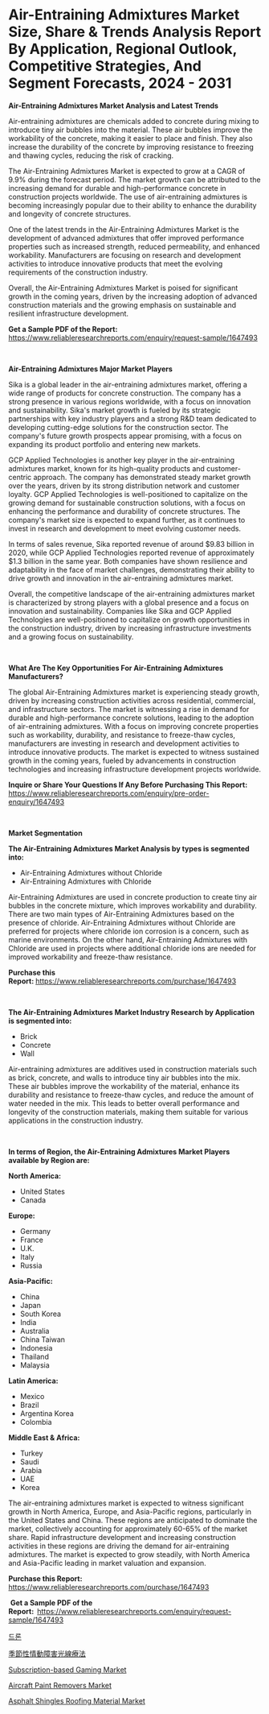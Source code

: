 <p><h1>Air-Entraining Admixtures Market Size, Share & Trends Analysis Report By Application, Regional Outlook, Competitive Strategies, And Segment Forecasts, 2024 - 2031</h1></p><p><strong>Air-Entraining Admixtures Market Analysis and Latest Trends</strong></p>
<p><p>Air-entraining admixtures are chemicals added to concrete during mixing to introduce tiny air bubbles into the material. These air bubbles improve the workability of the concrete, making it easier to place and finish. They also increase the durability of the concrete by improving resistance to freezing and thawing cycles, reducing the risk of cracking.</p><p>The Air-Entraining Admixtures Market is expected to grow at a CAGR of 9.9% during the forecast period. The market growth can be attributed to the increasing demand for durable and high-performance concrete in construction projects worldwide. The use of air-entraining admixtures is becoming increasingly popular due to their ability to enhance the durability and longevity of concrete structures.</p><p>One of the latest trends in the Air-Entraining Admixtures Market is the development of advanced admixtures that offer improved performance properties such as increased strength, reduced permeability, and enhanced workability. Manufacturers are focusing on research and development activities to introduce innovative products that meet the evolving requirements of the construction industry.</p><p>Overall, the Air-Entraining Admixtures Market is poised for significant growth in the coming years, driven by the increasing adoption of advanced construction materials and the growing emphasis on sustainable and resilient infrastructure development.</p></p>
<p><strong>Get a Sample PDF of the Report:&nbsp;</strong> <a href="https://www.reliableresearchreports.com/enquiry/request-sample/1647493">https://www.reliableresearchreports.com/enquiry/request-sample/1647493</a></p>
<p>&nbsp;</p>
<p><strong>Air-Entraining Admixtures Major Market Players</strong></p>
<p><p>Sika is a global leader in the air-entraining admixtures market, offering a wide range of products for concrete construction. The company has a strong presence in various regions worldwide, with a focus on innovation and sustainability. Sika's market growth is fueled by its strategic partnerships with key industry players and a strong R&D team dedicated to developing cutting-edge solutions for the construction sector. The company's future growth prospects appear promising, with a focus on expanding its product portfolio and entering new markets.</p><p>GCP Applied Technologies is another key player in the air-entraining admixtures market, known for its high-quality products and customer-centric approach. The company has demonstrated steady market growth over the years, driven by its strong distribution network and customer loyalty. GCP Applied Technologies is well-positioned to capitalize on the growing demand for sustainable construction solutions, with a focus on enhancing the performance and durability of concrete structures. The company's market size is expected to expand further, as it continues to invest in research and development to meet evolving customer needs.</p><p>In terms of sales revenue, Sika reported revenue of around $9.83 billion in 2020, while GCP Applied Technologies reported revenue of approximately $1.3 billion in the same year. Both companies have shown resilience and adaptability in the face of market challenges, demonstrating their ability to drive growth and innovation in the air-entraining admixtures market.</p><p>Overall, the competitive landscape of the air-entraining admixtures market is characterized by strong players with a global presence and a focus on innovation and sustainability. Companies like Sika and GCP Applied Technologies are well-positioned to capitalize on growth opportunities in the construction industry, driven by increasing infrastructure investments and a growing focus on sustainability.</p></p>
<p>&nbsp;</p>
<p><strong>What Are The Key Opportunities For Air-Entraining Admixtures Manufacturers?</strong></p>
<p><p>The global Air-Entraining Admixtures market is experiencing steady growth, driven by increasing construction activities across residential, commercial, and infrastructure sectors. The market is witnessing a rise in demand for durable and high-performance concrete solutions, leading to the adoption of air-entraining admixtures. With a focus on improving concrete properties such as workability, durability, and resistance to freeze-thaw cycles, manufacturers are investing in research and development activities to introduce innovative products. The market is expected to witness sustained growth in the coming years, fueled by advancements in construction technologies and increasing infrastructure development projects worldwide.</p></p>
<p><strong>Inquire or Share Your Questions If Any Before Purchasing This Report:</strong> <a href="https://www.reliableresearchreports.com/enquiry/pre-order-enquiry/1647493">https://www.reliableresearchreports.com/enquiry/pre-order-enquiry/1647493</a></p>
<p>&nbsp;</p>
<p><strong>Market Segmentation</strong></p>
<p><strong>The Air-Entraining Admixtures Market Analysis by types is segmented into:</strong></p>
<p><ul><li>Air-Entraining Admixtures without Chloride</li><li>Air-Entraining Admixtures with Chloride</li></ul></p>
<p><p>Air-Entraining Admixtures are used in concrete production to create tiny air bubbles in the concrete mixture, which improves workability and durability. There are two main types of Air-Entraining Admixtures based on the presence of chloride. Air-Entraining Admixtures without Chloride are preferred for projects where chloride ion corrosion is a concern, such as marine environments. On the other hand, Air-Entraining Admixtures with Chloride are used in projects where additional chloride ions are needed for improved workability and freeze-thaw resistance.</p></p>
<p><strong>Purchase this Report:&nbsp;</strong><a href="https://www.reliableresearchreports.com/purchase/1647493">https://www.reliableresearchreports.com/purchase/1647493</a></p>
<p>&nbsp;</p>
<p><strong>The Air-Entraining Admixtures Market Industry Research by Application is segmented into:</strong></p>
<p><ul><li>Brick</li><li>Concrete</li><li>Wall</li></ul></p>
<p><p>Air-entraining admixtures are additives used in construction materials such as brick, concrete, and walls to introduce tiny air bubbles into the mix. These air bubbles improve the workability of the material, enhance its durability and resistance to freeze-thaw cycles, and reduce the amount of water needed in the mix. This leads to better overall performance and longevity of the construction materials, making them suitable for various applications in the construction industry.</p></p>
<p>&nbsp;</p>
<p><strong>In terms of Region, the Air-Entraining Admixtures Market Players available by Region are:</strong></p>
<p>
    <p> <strong> North America: </strong>
        <ul>
            <li>United States</li>
            <li>Canada</li>
        </ul>
        </p> 
    <p> <strong> Europe: </strong>
        <ul>
            <li>Germany</li>
            <li>France</li>
            <li>U.K.</li>
            <li>Italy</li>
            <li>Russia</li>
        </ul>
        </p> 
    <p> <strong> Asia-Pacific: </strong>
        <ul>
            <li>China</li>
            <li>Japan</li>
            <li>South Korea</li>
            <li>India</li>
            <li>Australia</li>
            <li>China Taiwan</li>
            <li>Indonesia</li>
            <li>Thailand</li>
            <li>Malaysia</li>
        </ul>
        </p> 
    <p> <strong> Latin America: </strong>
        <ul>
            <li>Mexico</li>
            <li>Brazil</li>
            <li>Argentina Korea</li>
            <li>Colombia</li>
        </ul>
        </p> 
    <p> <strong> Middle East & Africa: </strong>
        <ul>
            <li>Turkey</li>
            <li>Saudi</li>
            <li>Arabia</li>
            <li>UAE</li>
            <li>Korea</li>
        </ul>
    </p>
    </p>
<p><p>The air-entraining admixtures market is expected to witness significant growth in North America, Europe, and Asia-Pacific regions, particularly in the United States and China. These regions are anticipated to dominate the market, collectively accounting for approximately 60-65% of the market share. Rapid infrastructure development and increasing construction activities in these regions are driving the demand for air-entraining admixtures. The market is expected to grow steadily, with North America and Asia-Pacific leading in market valuation and expansion.</p></p>
<p><strong>Purchase this Report: </strong><a href="https://www.reliableresearchreports.com/purchase/1647493">https://www.reliableresearchreports.com/purchase/1647493</a></p>
<p>&nbsp;<strong>Get a Sample PDF of the Report:&nbsp;&nbsp;</strong><a href="https://www.reliableresearchreports.com/enquiry/request-sample/1647493">https://www.reliableresearchreports.com/enquiry/request-sample/1647493</a></p>
<p><strong></strong></p>
<p><p><a href="https://medium.com/@glendatilghmankmgz0rbhwpy/%EB%93%9C%EB%A1%A0-%EC%8B%9C%EC%9E%A5-%EB%B6%84%EC%84%9D-%EA%B8%80%EB%A1%9C%EB%B2%8C-%EC%82%B0%EC%97%85-%EC%A0%84%EB%A7%9D%EA%B3%BC-%EC%98%88%EC%B8%A1-2024%EB%85%84%EB%B6%80%ED%84%B0-2031%EB%85%84%EA%B9%8C%EC%A7%80-39631d492d04">드론</a></p><p><a href="https://medium.com/@zaneriver645/%E5%AD%A3%E7%AF%80%E6%80%A7%E6%83%85%E5%8B%95%E9%9A%9C%E5%AE%B3%E5%85%89%E7%99%82%E6%B3%95%E5%B8%82%E5%A0%B4%E3%83%AC%E3%83%9D%E3%83%BC%E3%83%88%E3%81%AF-%E3%81%93%E3%81%AE%E5%B8%82%E5%A0%B4%E3%81%AE%E6%9C%80%E6%96%B0%E3%81%AE%E3%83%88%E3%83%AC%E3%83%B3%E3%83%89%E3%81%A8%E6%88%90%E9%95%B7%E6%A9%9F%E4%BC%9A%E3%82%92%E6%98%8E%E3%82%89%E3%81%8B%E3%81%AB%E3%81%97%E3%81%BE%E3%81%99-885cc7a61a14">季節性情動障害光線療法</a></p><p><a href="https://thundering-castanet-c65.notion.site/Subscription-based-Gaming-Market-Research-Report-The-Key-To-Successful-Business-Strategy-Forecasted-3e7cdd34b0b44050a4a2506032427943">Subscription-based Gaming Market</a></p><p><a href="https://view.publitas.com/reportprime-1/aircraft-paint-removers-market-size-growth-and-forecast-from-2024-2031/">Aircraft Paint Removers Market</a></p><p><a href="https://bubble-tree-ea4.notion.site/Asphalt-Shingles-Roofing-Material-Market-Size-Growth-and-Forecast-from-2024-2031-ace41dbfb5a0439e8d1004a9f13c1cad">Asphalt Shingles Roofing Material Market</a></p></p>